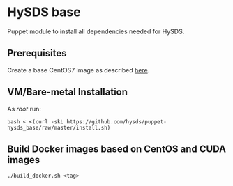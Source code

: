 # HySDS base

Puppet module to install all dependencies needed for HySDS.

## Prerequisites
Create a base CentOS7 image as described [here](https://github.com/hysds/hysds-framework/wiki/Puppet-Automation#create-a-base-centos-7-image-for-installation-of-all-hysds-component-instances).

## VM/Bare-metal Installation
As _root_ run:
```
bash < <(curl -skL https://github.com/hysds/puppet-hysds_base/raw/master/install.sh)
```

## Build Docker images based on CentOS and CUDA images
```
./build_docker.sh <tag>
```
